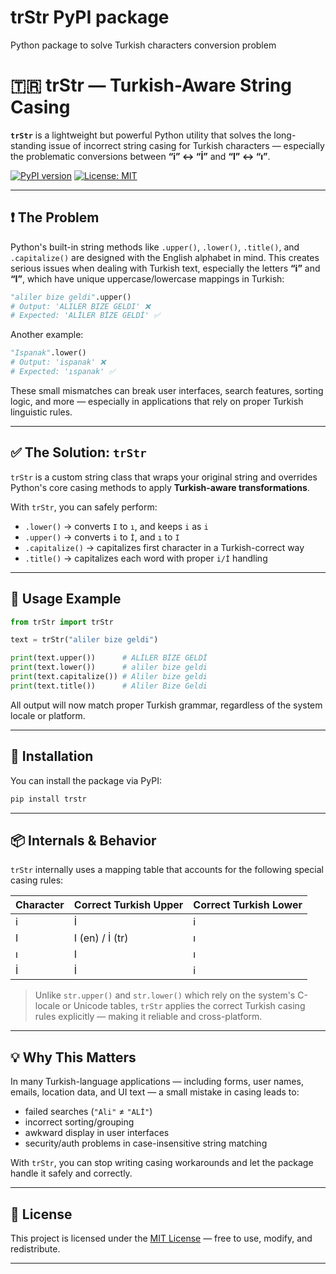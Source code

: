 # trStr PyPI package
Python package to solve Turkish characters conversion problem 

# 🇹🇷 trStr — Turkish-Aware String Casing

**`trStr`** is a lightweight but powerful Python utility that solves the long-standing issue of incorrect string casing for Turkish characters — especially the problematic conversions between **“i” ↔ “İ”** and **“I” ↔ “ı”**.

[![PyPI version](https://badge.fury.io/py/trstr.svg)](https://pypi.org/project/trstr/)
[![License: MIT](https://img.shields.io/badge/License-MIT-green.svg)](LICENSE)

---

## ❗ The Problem

Python's built-in string methods like `.upper()`, `.lower()`, `.title()`, and `.capitalize()` are designed with the English alphabet in mind. This creates serious issues when dealing with Turkish text, especially the letters **“i”** and **“I”**, which have unique uppercase/lowercase mappings in Turkish:

```python
"aliler bize geldi".upper()
# Output: 'ALILER BIZE GELDI' ❌
# Expected: 'ALİLER BİZE GELDİ' ✅
```

Another example:

```python
"Ispanak".lower()
# Output: 'ispanak' ❌
# Expected: 'ıspanak' ✅
```

These small mismatches can break user interfaces, search features, sorting logic, and more — especially in applications that rely on proper Turkish linguistic rules.

---

## ✅ The Solution: `trStr`

`trStr` is a custom string class that wraps your original string and overrides Python's core casing methods to apply **Turkish-aware transformations**.

With `trStr`, you can safely perform:

- `.lower()` → converts `I` to `ı`, and keeps `i` as `i`
- `.upper()` → converts `i` to `İ`, and `ı` to `I`
- `.capitalize()` → capitalizes first character in a Turkish-correct way
- `.title()` → capitalizes each word with proper `i/İ` handling

---

## 🧪 Usage Example

```python
from trStr import trStr

text = trStr("aliler bize geldi")

print(text.upper())      # ALİLER BİZE GELDİ
print(text.lower())      # aliler bize geldi
print(text.capitalize()) # Aliler bize geldi
print(text.title())      # Aliler Bize Geldi
```

All output will now match proper Turkish grammar, regardless of the system locale or platform.

---

## 🚀 Installation

You can install the package via PyPI:

```bash
pip install trstr
```

---

## 📦 Internals & Behavior

`trStr` internally uses a mapping table that accounts for the following special casing rules:

| Character | Correct Turkish Upper | Correct Turkish Lower |
|-----------|-----------------------|------------------------|
| i         | İ                     | i                      |
| I         | I (en) / İ (tr)       | ı                      |
| ı         | I                     | ı                      |
| İ         | İ                     | i                      |

> Unlike `str.upper()` and `str.lower()` which rely on the system's C-locale or Unicode tables, `trStr` applies the correct Turkish casing rules explicitly — making it reliable and cross-platform.

---

## 💡 Why This Matters

In many Turkish-language applications — including forms, user names, emails, location data, and UI text — a small mistake in casing leads to:

- failed searches (`"Ali"` ≠ `"ALİ"`)
- incorrect sorting/grouping
- awkward display in user interfaces
- security/auth problems in case-insensitive string matching

With `trStr`, you can stop writing casing workarounds and let the package handle it safely and correctly.

---

## 📄 License

This project is licensed under the [MIT License](LICENSE) — free to use, modify, and redistribute.

---
